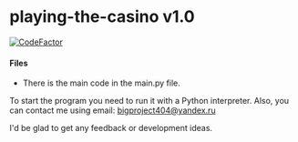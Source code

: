 # playing-the-casino v1.0
[![CodeFactor](https://www.codefactor.io/repository/github/bigproject404/playing-the-casino/badge/main?s=08e6506c3d546fe906cab2d0e0484189b694a25d)](https://www.codefactor.io/repository/github/bigproject404/playing-the-casino/overview/main)

#### Files
 - There is the main code in the main.py file.

To start the program you need to run it with a Python interpreter.
Also, you can contact me using email: bigproject404@yandex.ru

I'd be glad to get any feedback or development ideas.
